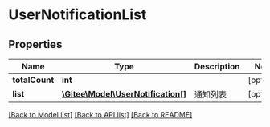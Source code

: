 # UserNotificationList

## Properties
Name | Type | Description | Notes
------------ | ------------- | ------------- | -------------
**totalCount** | **int** |  | [optional] 
**list** | [**\Gitee\Model\UserNotification[]**](UserNotification.md) | 通知列表 | [optional] 

[[Back to Model list]](../../README.md#documentation-for-models) [[Back to API list]](../../README.md#documentation-for-api-endpoints) [[Back to README]](../../README.md)


